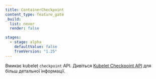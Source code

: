 ```yaml
---
title: ContainerCheckpoint
content_type: feature_gate
_build:
  list: never
  render: false

stages:
  - stage: alpha
    defaultValue: false
    fromVersion: "1.25"
---
```

Вмикає kubelet `checkpoint` API. Дивіться [Kubelet Checkpoint API](/docs/reference/node/kubelet-checkpoint-api/) для більш детальної інформації.
